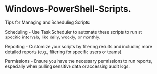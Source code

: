 # Windows-PowerShell-Scripts.

Tips for Managing and Scheduling Scripts:

Scheduling - Use Task Scheduler to automate these scripts to run at specific intervals, like daily, weekly, or monthly.

Reporting - Customize your scripts by filtering results and including more detailed reports (e.g., filtering for specific users or teams).

Permissions - Ensure you have the necessary permissions to run reports, especially when pulling sensitive data or accessing audit logs.
